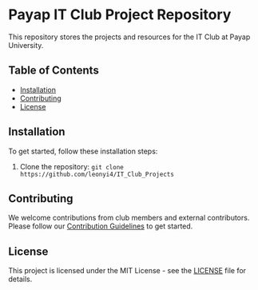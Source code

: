 # Payap IT Club Project Repository

This repository stores the projects and resources for the IT Club at Payap University.

## Table of Contents

- [Installation](#installation)
- [Contributing](#contributing)
- [License](#license)

## Installation

To get started, follow these installation steps:

1. Clone the repository: `git clone https://github.com/leonyi4/IT_Club_Projects`

## Contributing

We welcome contributions from club members and external contributors. Please follow our [Contribution Guidelines](CONTRIBUTING.md) to get started.

## License

This project is licensed under the MIT License - see the [LICENSE](LISCENSE.md) file for details.
